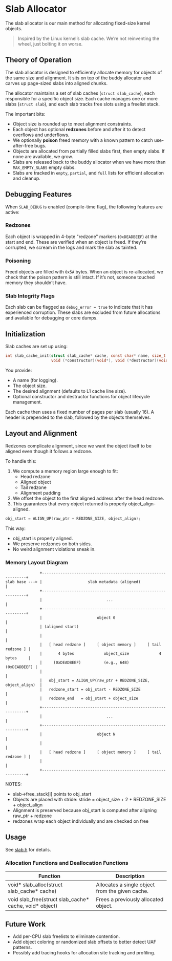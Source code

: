 
<!-- markdownlint-configure-file { "MD013": { "line_length": 120} } -->
# Slab Allocator

The slab allocator is our main method for allocating fixed-size kernel objects.
> Inspired by the Linux kernel’s slab cache. We’re not reinventing the wheel, just bolting it on worse.

## Theory of Operation

The slab allocator is designed to efficiently allocate memory for objects of the same size and alignment.
It sits on top of the buddy allocator and carves up page-sized slabs into aligned chunks.

The allocator maintains a set of slab caches (`struct slab_cache`), each responsible for a specific object size.
Each cache manages one or more slabs (`struct slab`), and each slab tracks free slots using a freelist stack.

The important bits:

* Object size is rounded up to meet alignment constraints.
* Each object has optional **redzones** before and after it to detect overflows and underflows.
* We optionally **poison** freed memory with a known pattern to catch use-after-free bugs.
* Objects are allocated from partially filled slabs first, then empty slabs. If none are available, we grow.
* Slabs are released back to the buddy allocator when we have more than `MAX_EMPTY_SLABS` empty slabs.
* Slabs are tracked in `empty`, `partial`, and `full` lists for efficient allocation and cleanup.

## Debugging Features

When `SLAB_DEBUG` is enabled (compile-time flag), the following features are active:

### Redzones

Each object is wrapped in 4-byte "redzone" markers (`0xDEADBEEF`) at the start and end.
These are verified when an object is freed. If they’re corrupted, we scream in the logs and mark the slab as tainted.

### Poisoning

Freed objects are filled with `0x5A` bytes.
When an object is re-allocated, we check that the poison pattern is still intact.
If it’s not, someone touched memory they shouldn’t have.

### Slab Integrity Flags

Each slab can be flagged as `debug_error = true` to indicate that it has experienced corruption.
These slabs are excluded from future allocations and available for debugging or core dumps.

## Initialization

Slab caches are set up using:

```c
int slab_cache_init(struct slab_cache* cache, const char* name, size_t object_size, size_t object_align,
                    void (*constructor)(void*), void (*destructor)(void*));
```

You provide:

* A name (for logging).
* The object size.
* The desired alignment (defaults to L1 cache line size).
* Optional constructor and destructor functions for object lifecycle management.

Each cache then uses a fixed number of pages per slab (usually 16).
A header is prepended to the slab, followed by the objects themselves.

## Layout and Alignment

Redzones complicate alignment, since we want the object itself to be aligned even though it follows a redzone.

To handle this:

1. We compute a memory region large enough to fit:
    * Head redzone
    * Aligned object
    * Tail redzone
    * Alignment padding
2. We offset the object to the first aligned address after the head redzone.
3. This guarantees that every object returned is properly object_align-aligned.

```c
obj_start = ALIGN_UP(raw_ptr + REDZONE_SIZE, object_align);
```

This way:

* obj_start is properly aligned.
* We preserve redzones on both sides.
* No weird alignment violations sneak in.

### Memory Layout Diagram

```
               +---------------------------------------------------------------+
slab base ---> |                    slab metadata (aligned)                    |
               +---------------------------------------------------------------+
               |                            ...                                |
               +---------------------------------------------------------------+
               |                        object 0                               |
               | (aligned start)                                               |
               |                                                               |
               |   [ head redzone ]     [ object memory ]     [ tail redzone ] |
               |       4 bytes             object_size             4 bytes     |
               |     (0xDEADBEEF)          (e.g., 64B)            (0xDEADBEEF) |
               |                                                               |
               |   obj_start = ALIGN_UP(raw_ptr + REDZONE_SIZE, object_align)  |
               |   redzone_start = obj_start - REDZONE_SIZE                    |
               |   redzone_end   = obj_start + object_size                     |
               +---------------------------------------------------------------+
               |                            ...                                |
               +---------------------------------------------------------------+
               |                        object N                               |
               |                                                               |
               |   [ head redzone ]     [ object memory ]     [ tail redzone ] |
               |                                                               |
               +---------------------------------------------------------------+
```

NOTES:

* slab->free_stack[i] points to obj_start
* Objects are placed with stride:
    stride = object_size + 2 * REDZONE_SIZE + object_align
* Alignment is preserved because obj_start is computed after aligning raw_ptr + redzone
* redzones wrap each object individually and are checked on free

## Usage

See [slab.h](../../helios/include/mm/slab.h) for details.

### Allocation Functions and Deallocation Functions

| Function | Description |
|---|---|
| void\* slab_alloc(struct slab_cache\* cache) | Allocates a single object from the given cache. |
| void slab_free(struct slab_cache\* cache, void\* object) | Frees a previously allocated object. |

## Future Work

* Add per-CPU slab freelists to eliminate contention.
* Add object coloring or randomized slab offsets to better detect UAF patterns.
* Possibly add tracing hooks for allocation site tracking and profiling.
